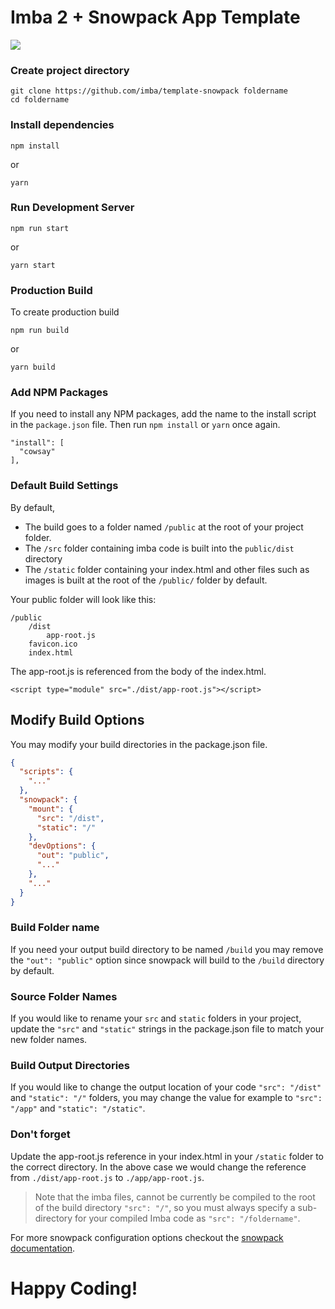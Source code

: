 # Imba 2 + Snowpack App Template
<img src="https://raw.githubusercontent.com/imba/template-snowpack/master/static/imba-snowpack-social-preview-1280x640.png?token=ADHTGL2XTONCPV33Z33WQ727FRLI2"></a>

### Create project directory
```
git clone https://github.com/imba/template-snowpack foldername
cd foldername
```
### Install dependencies

```
npm install
```
or
```
yarn
```

### Run Development Server
```
npm run start
```
or
```
yarn start
```
### Production Build
To create production build
```
npm run build
```
or
```
yarn build

```
### Add NPM Packages
If you need to install any NPM packages, add the name to the install script in the `package.json` file. Then run `npm install` or `yarn` once again.
```
"install": [
  "cowsay"
],
```

### Default Build Settings
By default,
- The build goes to a folder named `/public` at the root of your project folder.
- The `/src` folder containing imba code is built into the `public/dist` directory
- The `/static` folder containing your index.html and other files such as images is built at the root of the `/public/` folder by default.

Your public folder will look like this:
```
/public
    /dist
        app-root.js
    favicon.ico
    index.html
```
The app-root.js is referenced from the body of the index.html.
```imba
<script type="module" src="./dist/app-root.js"></script>
```

## Modify Build Options
You may modify your build directories in the package.json file.
```json
{
  "scripts": {
    "..."
  },
  "snowpack": {
    "mount": {
      "src": "/dist",
      "static": "/"
    },
    "devOptions": {
      "out": "public",
      "..."
    },
    "..."
  }
}

```

### Build Folder name
If you need your output build directory to be named `/build` you may remove the `"out": "public"` option since snowpack will build to the `/build` directory by default.

### Source Folder Names 
If you would like to rename your `src` and `static` folders in your project, update the `"src"` and `"static"` strings in the package.json file to match your new folder names.

### Build Output Directories
If you would like to change the output location of your code `"src": "/dist"` and `"static": "/"` folders, you may change the value for example to `"src": "/app"` and `"static": "/static"`. 

### Don't forget
Update the app-root.js reference in your index.html in your `/static` folder to the correct directory. In the above case we would change the reference from `./dist/app-root.js` to `./app/app-root.js`.

> Note that the imba files, cannot be currently be compiled to the root of the build directory `"src": "/"`, so you must always specify a sub-directory for your compiled Imba code as `"src": "/foldername"`.

For more snowpack configuration options checkout the [snowpack documentation](https://www.snowpack.dev/#all-config-options).

# Happy Coding!
